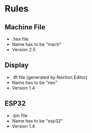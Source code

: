 # Rules

## Machine File

- .hex file
- Name has to be "mach"
- Version 2.5

## Display

- .tft file (generated by Nextion Editor)
- Name has to be "nex"
- Version 1.4

## ESP32

- .bin file
- Name has to be "esp32"
- Version 1.4